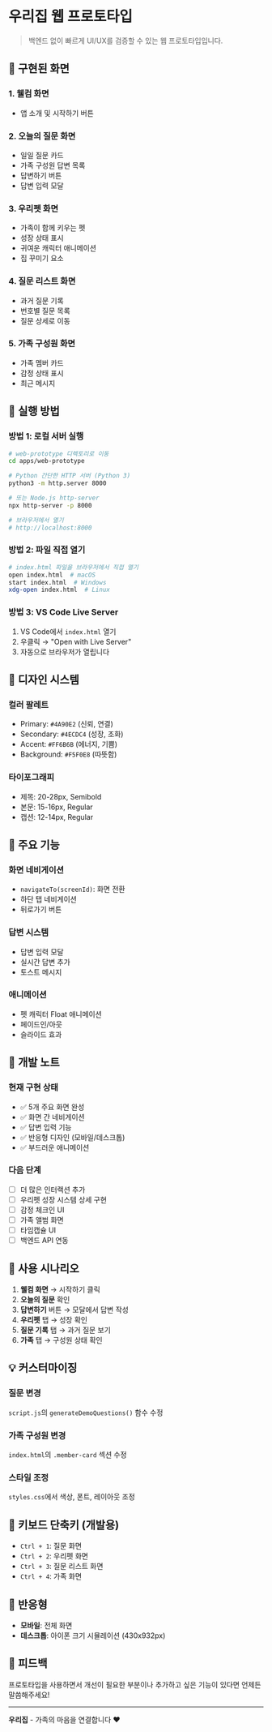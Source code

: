 # 우리집 웹 프로토타입

> 백엔드 없이 빠르게 UI/UX를 검증할 수 있는 웹 프로토타입입니다.

## 📱 구현된 화면

### 1. 웰컴 화면
- 앱 소개 및 시작하기 버튼

### 2. 오늘의 질문 화면
- 일일 질문 카드
- 가족 구성원 답변 목록
- 답변하기 버튼
- 답변 입력 모달

### 3. 우리펫 화면
- 가족이 함께 키우는 펫
- 성장 상태 표시
- 귀여운 캐릭터 애니메이션
- 집 꾸미기 요소

### 4. 질문 리스트 화면
- 과거 질문 기록
- 번호별 질문 목록
- 질문 상세로 이동

### 5. 가족 구성원 화면
- 가족 멤버 카드
- 감정 상태 표시
- 최근 메시지

## 🚀 실행 방법

### 방법 1: 로컬 서버 실행

```bash
# web-prototype 디렉토리로 이동
cd apps/web-prototype

# Python 간단한 HTTP 서버 (Python 3)
python3 -m http.server 8000

# 또는 Node.js http-server
npx http-server -p 8000

# 브라우저에서 열기
# http://localhost:8000
```

### 방법 2: 파일 직접 열기

```bash
# index.html 파일을 브라우저에서 직접 열기
open index.html  # macOS
start index.html  # Windows
xdg-open index.html  # Linux
```

### 방법 3: VS Code Live Server

1. VS Code에서 `index.html` 열기
2. 우클릭 → "Open with Live Server"
3. 자동으로 브라우저가 열립니다

## 🎨 디자인 시스템

### 컬러 팔레트
- Primary: `#4A90E2` (신뢰, 연결)
- Secondary: `#4ECDC4` (성장, 조화)
- Accent: `#FF6B6B` (에너지, 기쁨)
- Background: `#F5F0E8` (따뜻함)

### 타이포그래피
- 제목: 20-28px, Semibold
- 본문: 15-16px, Regular
- 캡션: 12-14px, Regular

## 🔧 주요 기능

### 화면 네비게이션
- `navigateTo(screenId)`: 화면 전환
- 하단 탭 네비게이션
- 뒤로가기 버튼

### 답변 시스템
- 답변 입력 모달
- 실시간 답변 추가
- 토스트 메시지

### 애니메이션
- 펫 캐릭터 Float 애니메이션
- 페이드인/아웃
- 슬라이드 효과

## 📝 개발 노트

### 현재 구현 상태
- ✅ 5개 주요 화면 완성
- ✅ 화면 간 네비게이션
- ✅ 답변 입력 기능
- ✅ 반응형 디자인 (모바일/데스크톱)
- ✅ 부드러운 애니메이션

### 다음 단계
- [ ] 더 많은 인터랙션 추가
- [ ] 우리펫 성장 시스템 상세 구현
- [ ] 감정 체크인 UI
- [ ] 가족 앨범 화면
- [ ] 타임캡슐 UI
- [ ] 백엔드 API 연동

## 🎯 사용 시나리오

1. **웰컴 화면** → 시작하기 클릭
2. **오늘의 질문** 확인
3. **답변하기** 버튼 → 모달에서 답변 작성
4. **우리펫** 탭 → 성장 확인
5. **질문 기록** 탭 → 과거 질문 보기
6. **가족** 탭 → 구성원 상태 확인

## 💡 커스터마이징

### 질문 변경
`script.js`의 `generateDemoQuestions()` 함수 수정

### 가족 구성원 변경
`index.html`의 `.member-card` 섹션 수정

### 스타일 조정
`styles.css`에서 색상, 폰트, 레이아웃 조정

## 🔑 키보드 단축키 (개발용)

- `Ctrl + 1`: 질문 화면
- `Ctrl + 2`: 우리펫 화면
- `Ctrl + 3`: 질문 리스트 화면
- `Ctrl + 4`: 가족 화면

## 📱 반응형

- **모바일**: 전체 화면
- **데스크톱**: 아이폰 크기 시뮬레이션 (430x932px)

## 🤝 피드백

프로토타입을 사용하면서 개선이 필요한 부분이나 추가하고 싶은 기능이 있다면 언제든 말씀해주세요!

---

**우리집** - 가족의 마음을 연결합니다 ❤️

